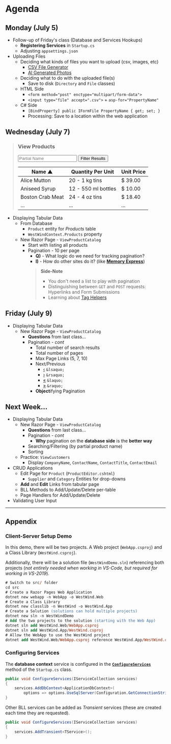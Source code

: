 # Agenda

<!--
## ~~Monday~~

- "Big Picture"
- Create a database from SQLCMD: `sqlcmd -Q "CREATE DATABASE Banking"`
  - https://www.sqlshack.com/working-sql-server-command-line-sqlcmd/
- EF Core Intro
- EF Core Demo
  - Setup and read `appsetting.json`

## ~~Wednesday~~

- EF Core Demo (cont.)
  - My Simple Database

## Friday

- Another Database Demo
- In-Class #1 and Exercise #2 Review
- In-Class #2 Announcement

## Monday

- Take-Home #3 - **Extension to June 25, 5:00 PM**
  - Class Status??
  - Issues/Questions
  - "Reboot" version - **Bonus Take-Home** - *some things I want to improve in the instructions*
    - Better setup instructions for the driver
      - esp. regarding "appsettings.json" and Dependency Injection (*which I hadn't expected you to apply to this take-home*)
    - Guidance on the "looping" inside the `DataMigrationServices.FileTransfer` method
      - How the CSV file is loaded (*remove the use of the `Registry` record and just use the `SerialNumber` entity*)
      - How looping should be procesed with regard to the call to `.SaveChanges()`
      - Have the method return a count of how many records were inserted
    - Clearer instructions on calculations to be done in the `DataMigrationServices.AddRegisteredOwner` method
- ASP.NET Core Web Applications
  - Empty Web Application
  - HTML Review
  - HTML Forms
  - Razor Page Introduction

## Wednesday

> In-Class #2

## Friday

- ASP.NET Core Web Application
  - Razor Pages Application Setup


----

## **Next** Monday

## **Next** Wednesday

## **Next** Friday

## Monday (June 28)

- Understand your **Web Host Environment**
- Finish Event Form sample
  - Use an `UpcomingEvent` class for binding
- Creating Razor Pages
  - `dotnet new page -n PageName -o Pages`

## Wednesday (June 30)

- Homework
  - **CPSC-1517.github.io** Readings:
    - [HTML Articles](https://cpsc-1517.github.io/html/)
    - [Razor](https://cpsc-1517.github.io/razor/)
- LibMan and awsm.css
- HTML 5 Form Elements
  - Functional User Elements:
    - `<form>`, `<input>` (and `<datalist>`), `<select>`/`<option>`, `<textarea>`, `<button>`
  - Semantic (*the meaning of the content*) Form Elements:
    - `<label>`, `<output>` ,`<fieldset>`, `<legend>`
  - Common attributes: `name`, `value`
  - Validation attributes: `required`, *etc.*
- Peeking at Form Request Values
  - The first **`T`** in *HTTP*
  - The `name` and `value` attributes
  - Sending via **`GET`** vs **`POST`**

## Friday

- **Client-Server**
  - [Tiers and Layers](https://cpsc-1517.github.io/clientserver/)
  - Create a) web application, b) class library and c) solution - [*(see demo)*](#client-server-setup-demo)
  - Understanding the "App" as the "domain"
    - BLL, DAL, Entities
  - Understanding the "Web" as the "UI"
- **Registering Services** in `Startup.cs`

-->

## Monday (July 5)

- Follow-up of Friday's class (Database and Services Hookups)
  - **Registering Services** in `Startup.cs`
  - Adjusting `appsettings.json`
- Uploading Files
  - Deciding what kinds of files you want to upload (csv, images, etc)
    - [CSV File Generator](https://extendsclass.com/csv-generator.html)
    - [AI Generated Photos](https://generated.photos)
  - Deciding what to do with the uploaded file(s)
    - Save to disk (`Directory` and `File` classes)
  - HTML Side
    - `<form method="post" enctype="multipart/form-data">`
    - `<input type="file" accept=".csv">` + `asp-for="PropertyName"`
  - C# Side
    - `[BindProperty] public IFormFile PropertyName { get; set; }`
    - Processing: Save to a location within the web application

## Wednesday (July 7)

> ### View Products
>
> <input placeholder="Partial Name" /> <button>Filter Results</button>
>
> | Name ▲ | Quantity Per Unit | Unit Price |
> |------|-------------------|------------|
> | Alice Mutton | 20 - 1 kg tins | $ 39.00 |
> | Aniseed Syrup | 12 - 550 ml bottles | $ 10.00 |
> | Boston Crab Meat | 24 - 4 oz tins | $ 18.40 |
> | ... | ... | ... |

- Displaying Tabular Data
  - From Database
    - `Product` entity for *Products* table
    - `WestWindContext.Products` property
  - New Razor Page - `ViewProductCatalog`
    - Start with listing all products
    - Pagination - 10 per page
      - **Q)** - What logic do we need for tracking pagination?
      - **I)** - How do other sites do it? (like [**Memory Express**](https://memoryexpress.com))
      > **Side-Note**
      >
      > - You don't need a list to play with pagination
      > - Distinguishing between `GET` and `POST` requests: Hyperlinks and Form Submissions
      > - Learning about [Tag Helpers](https://docs.microsoft.com/en-us/aspnet/core/mvc/views/tag-helpers/built-in/?view=aspnetcore-5.0)

## Friday (July 9)

- Displaying Tabular Data
  - New Razor Page - `ViewProductCatalog`
    - **Questions** from last class...
    - Pagination - *cont*
      - Total number of search results
      - Total number of pages
      - Max Page Links (5, 7, 10)
      - Next/Previous
        - [&lsaquo;](https://www.toptal.com/designers/htmlarrows/punctuation/single-left-pointing-angle-quotation-mark/) `&lsaquo;`
        - [&rsaquo;](https://www.toptal.com/designers/htmlarrows/punctuation/single-right-pointing-angle-quotation-mark/) `&rsaquo;`
        - [&laquo;](https://www.toptal.com/designers/htmlarrows/punctuation/double-left-pointing-angle-quotation-mark/) `&laquo;`
        - [&raquo;](https://www.toptal.com/designers/htmlarrows/punctuation/double-right-pointing-angle-quotation-mark/) `&raquo;`
      - **Object**ifying Pagination

## Next Week...

- Displaying Tabular Data
  - New Razor Page - `ViewProductCatalog`
    - **Questions** from last class...
    - Pagination - *cont*
      - **Why** pagination on the **database side** is the **better way**
    - Searching/Filtering (by partial product name)
    - Sorting
  - Practice: `ViewCustomers`
    - Display `CompanyName`, `ContactName`, `ContactTitle`, `ContactEmail`
- CRUD Applications
  - Edit Page for `Product` (`ProductEditor.cshtml`)
    - `Supplier` and `Category` Entities for drop-downs
  - **Add** and **Edit** Links from tabular page
  - BLL Methods to Add/Update/Delete per-table
  - Page Handlers for Add/Update/Delete
- Validating User Input

----

## Appendix

### Client-Server Setup Demo

In this demo, there will be two projects. A Web project (`WebApp.csproj`) and a Class Library (`WestWind.csproj`).

Additionally, there will be a solution file (`WestWindDemo.sln`) referencing both projects (*not entirely needed when working in VS-Code, but required for working in VS-2019*).
    
```ps
# Switch to src/ folder
cd src
# Create a Razor Pages Web Application
dotnet new webapp -n WebApp -o WestWind.Web
# Create a Class Library
dotnet new classlib -n WestWind -o WestWind.App
# Create a Solution (solutions can hold multiple projects)
dotnet new sln -n WestWindDemo
# Add the two projects to the solution (starting with the Web App)
dotnet sln add WestWind.Web/WebApp.csproj
dotnet sln add WestWind.App/WestWind.csproj
# Allow the WebApp to use the WestWind project
dotnet add WestWind.Web/WebApp.csproj reference WestWind.App/WestWind.csproj
```

### Configuring Services

The **database context** service is configured in the [**`ConfigureServices`**](https://docs.microsoft.com/en-us/ef/core/dbcontext-configuration/#dbcontext-in-dependency-injection-for-aspnet-core) method of the `Startup.cs` class.

```csharp
public void ConfigureServices(IServiceCollection services)
{
    services.AddDbContext<ApplicationDbContext>(
        options => options.UseSqlServer(Configuration.GetConnectionString("DefaultConnection")));
}
```

Other BLL services can be added as *Transient* services (these are created each time they are requested).

```csharp
public void ConfigureServices(IServiceCollection services)
{
    services.AddTransient<TService>();
}
```
